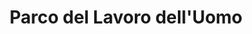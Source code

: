 ---
title: "Parco del Lavoro dell'Uomo"
description: "Descrizione"
place: "Triggiano"
year: 2024
draft: False
---